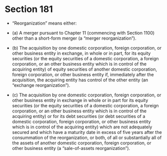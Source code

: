 # Section 181

- “Reorganization” means either:

- (a) A merger pursuant to Chapter 11 (commencing with Section 1100) other than a short-form merger (a “merger reorganization”).

- (b) The acquisition by one domestic corporation, foreign corporation, or other business entity in exchange, in whole or in part, for its equity securities (or the equity securities of a domestic corporation, a foreign corporation, or an other business entity which is in control of the acquiring entity) of equity securities of another domestic corporation, foreign corporation, or other business entity if, immediately after the acquisition, the acquiring entity has control of the other entity (an “exchange reorganization”).

- (c) The acquisition by one domestic corporation, foreign corporation, or other business entity in exchange in whole or in part for its equity securities (or the equity securities of a domestic corporation, a foreign corporation, or an other business entity which is in control of the acquiring entity) or for its debt securities (or debt securities of a domestic corporation, foreign corporation, or other business entity which is in control of the acquiring entity) which are not adequately secured and which have a maturity date in excess of five years after the consummation of the reorganization, or both, of all or substantially all of the assets of another domestic corporation, foreign corporation, or other business entity (a “sale-of-assets reorganization”).